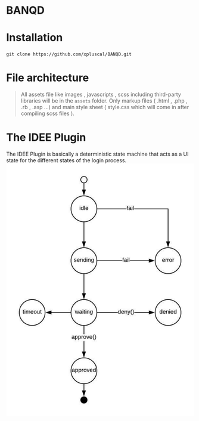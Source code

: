 # BANQD

# Installation
```
git clone https://github.com/xpluscal/BANQD.git
```

# File architecture

> All assets file like images , javascripts , scss including third-party libraries will be in the `assets` folder. Only markup files ( .html , .php , .rb , .asp ...) and main style sheet ( style.css which will come in after compiling scss files ).

# The IDEE Plugin

The IDEE Plugin is basically a deterministic state machine that acts as a UI state for the different states of the login process.
<br>
![alt IDEE state machine login flow](https://raw.githubusercontent.com/xpluscal/banqd/master/assets/images/SDKLoginFlowUI.jpeg)

